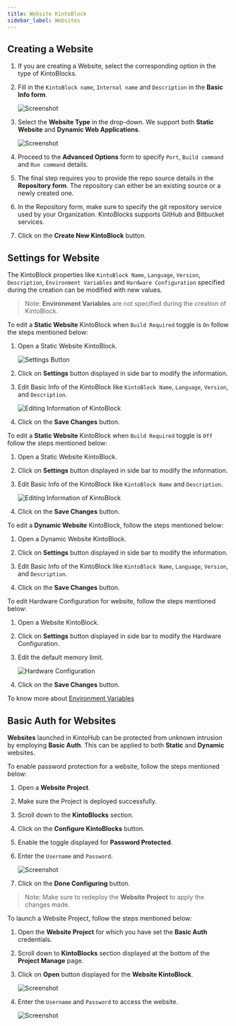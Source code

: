 ```yaml
---
title: Website KintoBlock
sidebar_label: Websites
---
```


## Creating a Website

1. If you are creating a Website, select the corresponding option in the type of KintoBlocks.

2. Fill in the `KintoBlock name`, `Internal name` and `Description` in the **Basic Info form**.

   ![Screenshot](/docs/assets/kb-website-basic-info.png)

3. Select the **Website Type** in the drop-down. We support both **Static Website** and **Dynamic Web Applications**. 

   ![Screenshot](/docs/assets/website-options.png)

4. Proceed to the **Advanced Options** form to specify  `Port`, `Build command` and `Run command` details.

5. The final step requires you to provide the repo source details in the **Repository form**. The repository can either be an existing source or a newly created one.

6. In the Repository form, make sure to specify the git repository service used by your Organization. KintoBlocks supports GitHub and Bitbucket services.

7. Click on the **Create New KintoBlock** button.

## Settings for Website

The KintoBlock properties like `KintoBlock Name`, `Language`, `Version`, `Description`, `Environment Variables` and `Hardware Configuration` specified during the creation can be modified with new values.

>Note: **Environment Variables** are not specified during the creation of KintoBlock.

To edit a **Static Website** KintoBlock when `Build Required` toggle is `On` follow the steps mentioned below:

1. Open a Static Website KintoBlock.

      ![Settings Button](/docs/assets/kintoblock-settings.png)

2. Click on **Settings** button displayed in side bar to modify the information.

3. Edit Basic Info of the KintoBlock like `KintoBlock Name`, `Language`, `Version`, and `Description`.

      ![Editing Information of KintoBlock](/docs/assets/kintoblock-basic-info.png)

4. Click on the **Save Changes** button.

To edit a **Static Website** KintoBlock when `Build Required` toggle is `Off` follow the steps mentioned below:

1. Open a Static Website KintoBlock.

2. Click on **Settings** button displayed in side bar to modify the information.

3. Edit Basic Info of the KintoBlock like `KintoBlock Name` and `Description`.

   ![Editing Information of KintoBlock](/docs/assets/kintoblock-edit-info.png)
   
4. Click on the **Save Changes** button.

To edit a **Dynamic Website** KintoBlock, follow the steps mentioned below:

1. Open a Dynamic Website KintoBlock.

2. Click on **Settings** button displayed in side bar to modify the information.

3. Edit Basic Info of the KintoBlock like `KintoBlock Name`, `Language`, `Version`, and `Description`.

4. Click on the **Save Changes** button.

To edit Hardware Configuration for website, follow the steps mentioned below:

1. Open a Website KintoBlock.

2. Click on **Settings** button displayed in side bar to modify the Hardware Configuration.

3. Edit the default memory limit.

      ![Hardware Configuration](/docs/assets/kb-hardware-configuration.png)

4. Click on the **Save Changes** button.

To know more about [Environment Variables](/docs/features/deploying/environment-variables.md)

## Basic Auth for Websites

**Websites** launched in KintoHub can be protected from unknown intrusion by employing **Basic Auth**. This can be applied to both **Static** and **Dynamic** websites.

To enable password protection for a website, follow the steps mentioned below:

1. Open a **Website Project**.

2. Make sure the Project is deployed successfully.

3. Scroll down to the **KintoBlocks** section.

4. Click on the **Configure KintoBlocks** button.

5. Enable the toggle displayed for **Password Protected**.

6. Enter the `Username` and `Password`.

    ![Screenshot](/docs/assets/pwd_for_websites.png)

7. Click on the **Done Configuring** button.

>Note: Make sure to redeploy the **Website Project** to apply the changes made. 

To launch a Website Project, follow the steps mentioned below:

1. Open the **Website Project** for which you have set the **Basic Auth** credentials.

2. Scroll down to **KintoBlocks** section displayed at the bottom of the **Project Manage** page.

3. Click on **Open** button displayed for the **Website KintoBlock**.

    ![Screenshot](/docs/assets/website_open_btn.png)

4. Enter the `Username` and `Password` to access the website.

    ![Screenshot](/docs/assets/website_basic_auth.png)
